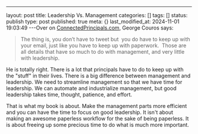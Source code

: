 ---
layout: post
title: Leadership Vs. Management
categories: []
tags: []
status: publish
type: post
published: true
meta: {}
last_modified_at: 2024-11-01 19:03:49
---Over on 
[ConnectedPrincipals.com](http://connectedprincipals.com/archives/6018), George Couros says:

>The thing is, you don’t have to tweet but 
you do have to keep up with your email, just like you have to keep up with paperwork.  Those are all details that have so much to do with management, and very little with leadership.


He is totally right. There is a lot that principals have to do to keep up with the "stuff" in their lives. There is a big difference between management and leadership. We need to streamline management so that we have time for leadership. We can automate and industrialize management, but good leadership takes time, thought, patience, and effort. ​

​That is what my book is about. Make the management parts more efficient and you can have the time ​to focus on good leadership. It isn't about making an awesome paperless workflow for the sake of being paperless. It is about freeing up some precious time to do what is much more important. 
